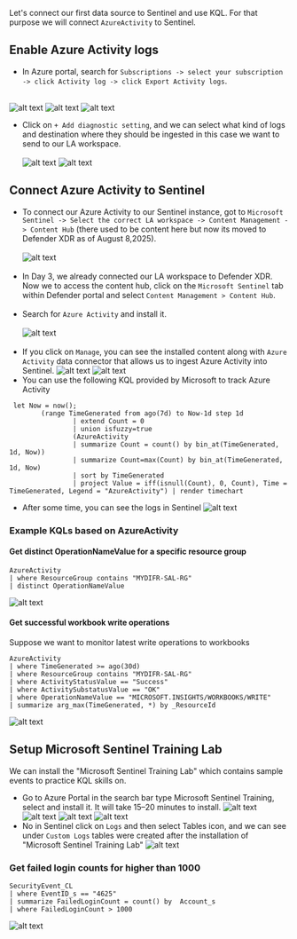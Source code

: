 Let's connect our first data source to Sentinel and use KQL. For that purpose we will connect `AzureActivity` to Sentinel.

## Enable Azure Activity logs
- In Azure portal, search for `Subscriptions -> select your subscription -> click Activity log -> click Export Activity logs`. </br></br>

![alt text](images/image-14.png)
![alt text](images/image-15.png)
![alt text](images/image-16.png)

-  Click on `+ Add diagnostic setting`, and we can select what kind of logs and destination where they should be ingested in this case we want to send to our LA workspace.</br></br>
![alt text](images/image-17.png)
![alt text](images/image-18.png)


## Connect Azure Activity to Sentinel
- To connect our Azure Activity to our Sentinel instance, got to `Microsoft Sentinel -> Select the correct LA workspace -> Content Management -> Content Hub` (there used to be content here but now its moved to Defender XDR as of August 8,2025). </br></br>
![alt text](images/image-19.png) </br></br>
- In Day 3, we already connected our LA workspace to Defender XDR. Now we to access the content hub, click on the `Microsoft Sentinel` tab within Defender portal and select `Content Management > Content Hub`.</br></br>
- Search for `Azure Activity` and install it. </br></br>
![alt text](images/image-20.png) </br></br>
- If you click on `Manage`, you can see the installed content along with `Azure Activity` data connector that allows us to ingest Azure Activity into Sentinel. 
![alt text](images/image-21.png)
![alt text](images/image-22.png)
- You can use the following KQL provided by Microsoft to track Azure Activity
```
 let Now = now();
        (range TimeGenerated from ago(7d) to Now-1d step 1d
                | extend Count = 0
                | union isfuzzy=true
                (AzureActivity
                | summarize Count = count() by bin_at(TimeGenerated, 1d, Now))
                | summarize Count=max(Count) by bin_at(TimeGenerated, 1d, Now)
                | sort by TimeGenerated
                | project Value = iff(isnull(Count), 0, Count), Time = TimeGenerated, Legend = "AzureActivity") | render timechart 
```
- After some time, you can see the logs in Sentinel
![alt text](images/image-28.png)

### Example KQLs based on AzureActivity

#### Get distinct OperationNameValue for a specific resource group
```
AzureActivity
| where ResourceGroup contains "MYDIFR-SAL-RG"
| distinct OperationNameValue
```

![alt text](images/image-29.png)

#### Get successful workbook write operations
Suppose we want to monitor latest write operations to workbooks

```
AzureActivity
| where TimeGenerated >= ago(30d)
| where ResourceGroup contains "MYDIFR-SAL-RG"
| where ActivityStatusValue == "Success"
| where ActivitySubstatusValue == "OK"
| where OperationNameValue == "MICROSOFT.INSIGHTS/WORKBOOKS/WRITE"
| summarize arg_max(TimeGenerated, *) by _ResourceId
```

![alt text](images/image-30.png)


## Setup Microsoft Sentinel Training Lab
We can install the "Microsoft Sentinel Training Lab" which contains sample events to practice KQL skills on.
- Go to Azure Portal in the search bar type Microsoft Sentinel Training, select and install it. It will take 15–20 minutes to install.
![alt text](images/image-23.png)
![alt text](images/image-24.png)
![alt text](images/image-25.png)
![alt text](images/image-26.png)
- No in Sentinel click on `Logs` and then select Tables icon, and we can see under `Custom Logs` tables were created after the installation of "Microsoft Sentinel Training Lab" 
![alt text](images/image-27.png)

### Get failed login counts for higher than 1000
```
SecurityEvent_CL
| where EventID_s == "4625"
| summarize FailedLoginCount = count() by  Account_s
| where FailedLoginCount > 1000
```
![alt text](images/image-31.png)